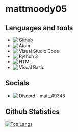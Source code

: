 <h1>
    mattmoody05
</h1>
<h2>
    Languages and tools
</h2>
<p>    
    <ul>
        <li><img align="left" src="https://img.icons8.com/dusk/25/000000/github.png"/>Github</li>
        <li><img align="left" src="https://img.icons8.com/dusk/25/000000/physics.png"/>Atom</li>
        <li><img align="left" src="https://img.icons8.com/dusk/25/000000/visual-studio-code-2019.png"/>Visual Studio Code</li>
        <li><img align="left" src="https://img.icons8.com/dusk/25/000000/python.png"/>Python 3</li>
        <li><img align="left" src="https://img.icons8.com/dusk/25/000000/html-5.png"/>HTML</li>
        <li><img align="left" src="https://img.icons8.com/dusk/25/000000/google-code.png"/>Visual Basic</li>
    </ul>
</p>
<h2>
    Socials
</h2>
<p>
    <ul>
        <li><img align="left" src="https://img.icons8.com/dusk/32/000000/discord-logo.png"/>Discord - matt_#9345</li>
    </ul>
</p>
<h2>
    Github Statistics
</h2>

[![Top Langs](https://github-readme-stats.vercel.app/api/top-langs/?username=mattmoody05&)](https://github.com/anuraghazra/github-readme-stats)
